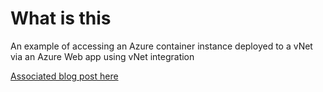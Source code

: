 # What is this

An example of accessing an Azure container instance deployed to a vNet via an Azure Web app using vNet integration

[Associated blog post here](https://www.garyjackson.dev/posts/accessing-azure-container-instance-within-vnet/)
